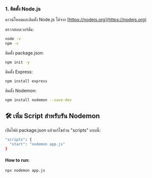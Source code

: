 
### 1. ติดตั้ง Node.js

ดาวน์โหลดและติดตั้ง Node.js ได้จาก [https://nodejs.org](https://nodejs.org)

ตรวจสอบเวอร์ชัน:
```bash
node -v
npm -v
```
ติดตั้ง package.json:
```bash
npm init -y
```

ติดตั้ง Express:
```bash
npm install express
```

ติดตั้ง Nodemon:
```bash
npm install nodemon --save-dev
```

## 🛠️ เพิ่ม Script สำหรับรัน Nodemon
เปิดไฟล์ package.json แล้วแก้ไขส่วน "scripts" แบบนี้:
```bash
"scripts": {
  "start": "nodemon app.js"
}
```

#### How to run:
```bash
npx nodemon app.js
```
